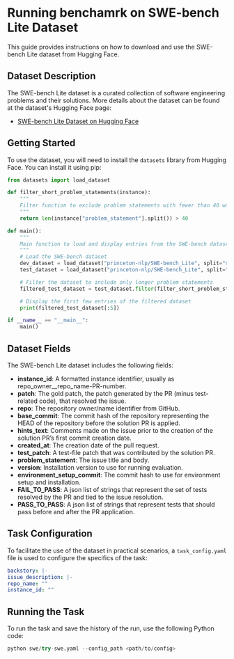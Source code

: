 
# Running benchamrk on SWE-bench Lite Dataset

This guide provides instructions on how to download and use the SWE-bench Lite dataset from Hugging Face.

## Dataset Description

The SWE-bench Lite dataset is a curated collection of software engineering problems and their solutions. More details about the dataset can be found at the dataset's Hugging Face page:
- [SWE-bench Lite Dataset on Hugging Face](https://huggingface.co/datasets/princeton-nlp/SWE-bench_Lite)

## Getting Started

To use the dataset, you will need to install the `datasets` library from Hugging Face. You can install it using pip:
```python
from datasets import load_dataset

def filter_short_problem_statements(instance):
    """
    Filter function to exclude problem statements with fewer than 40 words.
    """
    return len(instance["problem_statement"].split()) > 40

def main():
    """
    Main function to load and display entries from the SWE-bench dataset.
    """
    # Load the SWE-bench dataset
    dev_dataset = load_dataset("princeton-nlp/SWE-bench_Lite", split="dev")
    test_dataset = load_dataset("princeton-nlp/SWE-bench_Lite", split="test")

    # Filter the dataset to include only longer problem statements
    filtered_test_dataset = test_dataset.filter(filter_short_problem_statements)

    # Display the first few entries of the filtered dataset
    print(filtered_test_dataset[:5])

if __name__ == "__main__":
    main()
```
## Dataset Fields

The SWE-bench Lite dataset includes the following fields:

- **instance_id**: A formatted instance identifier, usually as repo_owner__repo_name-PR-number.
- **patch**: The gold patch, the patch generated by the PR (minus test-related code), that resolved the issue.
- **repo**: The repository owner/name identifier from GitHub.
- **base_commit**: The commit hash of the repository representing the HEAD of the repository before the solution PR is applied.
- **hints_text**: Comments made on the issue prior to the creation of the solution PR’s first commit creation date.
- **created_at**: The creation date of the pull request.
- **test_patch**: A test-file patch that was contributed by the solution PR.
- **problem_statement**: The issue title and body.
- **version**: Installation version to use for running evaluation.
- **environment_setup_commit**: The commit hash to use for environment setup and installation.
- **FAIL_TO_PASS**: A json list of strings that represent the set of tests resolved by the PR and tied to the issue resolution.
- **PASS_TO_PASS**: A json list of strings that represent tests that should pass before and after the PR application.


## Task Configuration

To facilitate the use of the dataset in practical scenarios, a `task_config.yaml` file is used to configure the specifics of the task:
```yaml
backstory: |-
issue_description: |-
repo_name: ""
instance_id: ""
```


## Running the Task

To run the task and save the history of the run, use the following Python code:

```python
python swe/try-swe.yaml --config_path <path/to/config>
```